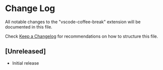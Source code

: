 # Change Log

All notable changes to the "vscode-coffee-break" extension will be documented in this file.

Check [Keep a Changelog](http://keepachangelog.com/) for recommendations on how to structure this file.

## [Unreleased]

- Initial release